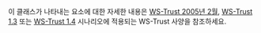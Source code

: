 이 클래스가 나타내는 요소에 대한 자세한 내용은 [WS-Trust 2005년 2월](http://schemas.xmlsoap.org/ws/2005/02/trust/), [WS-Trust 1.3](https://docs.oasis-open.org/ws-sx/ws-trust/200512/ws-trust-1.3-os.html) 또는 [WS-Trust 1.4](https://docs.oasis-open.org/ws-sx/ws-trust/v1.4/os/ws-trust-1.4-spec-os.html) 시나리오에 적용되는 WS-Trust 사양을 참조하세요.
